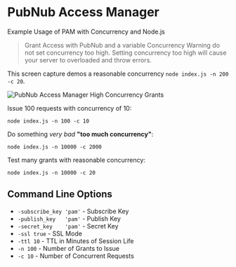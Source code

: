 # PubNub Access Manager

Example Usage of PAM with Concurrency and Node.js

> Grant Access with PubNub and a variable Concurrency
> Warning do not set concurrency too high.
> Setting concurrency too high will cause your server
> to overloaded and throw errors.

This screen capture demos a reasonable concurrency
`node index.js -n 200 -c 20`.

![PubNub Access Manager High Concurrency Grants](http://pubnub.s3.amazonaws.com/assets/pam.gif)

Issue 100 requests with concurrency of 10:

    node index.js -n 100 -c 10

Do something *very bad* **"too much concurrency"**:

    node index.js -n 10000 -c 2000

Test many grants with reasonable concurrency:

    node index.js -n 10000 -c 20

## Command Line Options

 - `-subscribe_key 'pam'` - Subscribe Key
 - `-publish_key   'pam'` - Publish Key
 - `-secret_key    'pam'` - Secret Key
 - `-ssl true`            - SSL Mode
 - `-ttl 10`              - TTL in Minutes of Session Life
 - `-n 100`               - Number of Grants to Issue
 - `-c 10`                - Number of Concurrent Requests

